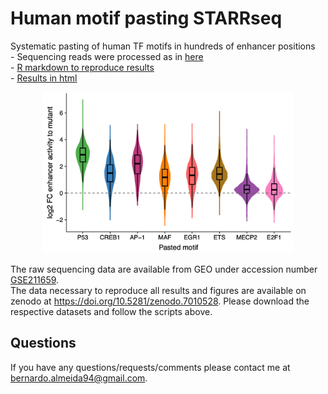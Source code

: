 # Human motif pasting STARRseq
Systematic pasting of human TF motifs in hundreds of enhancer positions  
		- Sequencing reads were processed as in [here](https://github.com/bernardo-de-almeida/DeepSTARR/tree/main/Oligo_UMISTARRseq)  
		- [R markdown to reproduce results](Human_motif_pasting_STARRseq_analysis.Rmd)  
		- [Results in html](https://rawcdn.githack.com/bernardo-de-almeida/Variant_STARRseq/77a09172310b16b021d5e0309619a5e934a26d21/Human_motif_pasting_STARRseq/Human_motif_pasting_STARRseq_analysis.html)  

<p align="center">
	<img src="../img/Human_motif_pasting_result.png" width="400" style="margin-bottom:0;margin-top:0;"/>
</p>

The raw sequencing data are available from GEO under accession number [GSE211659](https://www.ncbi.nlm.nih.gov/geo/query/acc.cgi?acc=GSE211659).  
The data necessary to reproduce all results and figures are available on zenodo at https://doi.org/10.5281/zenodo.7010528. Please download the respective datasets and follow the scripts above.    

## Questions
If you have any questions/requests/comments please contact me at [bernardo.almeida94@gmail.com](mailto:bernardo.almeida94@gmail.com).
